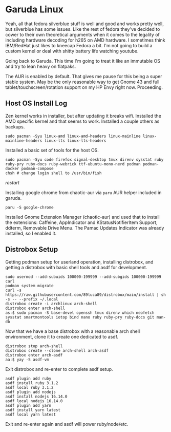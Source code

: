 # Garuda Linux

Yeah, all that fedora silverblue stuff is well and good and works pretty well, but silverblue has some issues. Like the rest of fedora they've decided to cower to their own theoretical arguments when it comes to the legality of including hardware decoding for h265 on AMD hardware. I sometimes think IBM/RedHat just likes to kneecap Fedora a bit. I'm not going to build a custom kernel or deal with shitty battery life watching youtube.

Going back to Garuda. This time I'm going to treat it like an immutable OS and try to lean heavy on flatpaks.

The AUR is enabled by default. That gives me pause for this being a super stable system. May be the only reasonable way to get Gnome 43 and full tablet/touchscreen/rotation support on my HP Envy right now. Proceeding.

## Host OS Install Log

Zen kernel works in installer, but after updating it breaks wifi. Installed the AMD specific kernel and that seems to work. Installed a couple others as backups.

```
sudo pacman -Syu linux-amd linux-amd-headers linux-mainline linux-mainline-headers linux-lts linux-lts-headers
```

Installed a basic set of tools for the host OS.

```
sudo pacman -Syu code firefox signal-desktop tmux direnv sysstat ruby ruby-pry ruby-docs ruby-webrick ttf-ubuntu-mono-nerd podman podman-docker podman-compose
chsh # change login shell to /usr/bin/fish
```

*restart*

Installing google chrome from chaotic-aur via `paru` AUR helper included in garuda.

```
paru -S google-chrome
```

Installed Gnome Extension Manager (chaotic-aur) and used that to install the extensions: Caffeine, AppIndicator and KStatusNotifierItem Support, ddterm, Removable Drive Menu. The Pamac Updates Indicator was already installed, so I enabled it.

## Distrobox Setup

Getting podman setup for userland operation, installing distrobox, and getting a distrobox with basic shell tools and asdf for development.

```
sudo usermod --add-subuids 100000-199999 --add-subgids 100000-199999 carl
podman system migrate
curl -s https://raw.githubusercontent.com/89luca89/distrobox/main/install | sh -s -- --prefix ~/.local
distrobox create -i archlinux arch-shell
distrobox enter arch-shell
as:$ sudo pacman -S base-devel openssh tmux direnv which neofetch sysstat smartmontools iotop bind nano ruby ruby-pry ruby-docs git man-db
```

Now that we have a base distrobox with a reasonable arch shell environment, clone it to create one dedicated to asdf.

```
distrobox stop arch-shell
distrobox create --clone arch-shell arch-asdf
distrobox enter arch-asdf
aa:$ yay -S asdf-vm
```

Exit distrobox and re-enter to complete asdf setup.

```
asdf plugin add ruby
asdf install ruby 3.1.2
asdf local ruby 3.1.2
asdf plugin add nodejs
asdf install nodejs 16.14.0
asdf local nodejs 16.14.0
asdf plugin add yarn
asdf install yarn latest
asdf local yarn latest
```

Exit and re-enter again and asdf will power ruby/node/etc.
